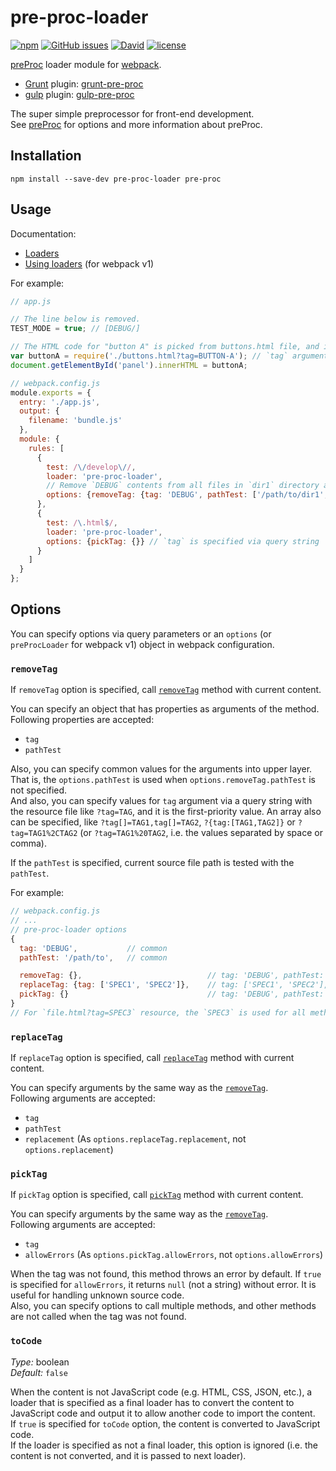 # pre-proc-loader

[![npm](https://img.shields.io/npm/v/pre-proc-loader.svg)](https://www.npmjs.com/package/pre-proc-loader) [![GitHub issues](https://img.shields.io/github/issues/anseki/pre-proc-loader.svg)](https://github.com/anseki/pre-proc-loader/issues) [![David](https://img.shields.io/david/anseki/pre-proc-loader.svg)](package.json) [![license](https://img.shields.io/badge/license-MIT-blue.svg)](LICENSE)

[preProc](https://github.com/anseki/pre-proc) loader module for [webpack](https://webpack.js.org/).

* [Grunt](http://gruntjs.com/) plugin: [grunt-pre-proc](https://github.com/anseki/grunt-pre-proc)
* [gulp](http://gulpjs.com/) plugin: [gulp-pre-proc](https://github.com/anseki/gulp-pre-proc)

The super simple preprocessor for front-end development.  
See [preProc](https://github.com/anseki/pre-proc) for options and more information about preProc.

## Installation

```
npm install --save-dev pre-proc-loader pre-proc
```

## Usage

Documentation:

- [Loaders](https://webpack.js.org/concepts/loaders/)
- [Using loaders](http://webpack.github.io/docs/using-loaders.html) (for webpack v1)

For example:

```js
// app.js

// The line below is removed.
TEST_MODE = true; // [DEBUG/]

// The HTML code for "button A" is picked from buttons.html file, and it inserted to "panel".
var buttonA = require('./buttons.html?tag=BUTTON-A'); // `tag` argument for pickTag method.
document.getElementById('panel').innerHTML = buttonA;
```

```js
// webpack.config.js
module.exports = {
  entry: './app.js',
  output: {
    filename: 'bundle.js'
  },
  module: {
    rules: [
      {
        test: /\/develop\//,
        loader: 'pre-proc-loader',
        // Remove `DEBUG` contents from all files in `dir1` directory and all JS files.
        options: {removeTag: {tag: 'DEBUG', pathTest: ['/path/to/dir1', /\.js$/]}}
      },
      {
        test: /\.html$/,
        loader: 'pre-proc-loader',
        options: {pickTag: {}} // `tag` is specified via query string
      }
    ]
  }
};
```

## Options

You can specify options via query parameters or an `options` (or `preProcLoader` for webpack v1) object in webpack configuration.

### `removeTag`

If `removeTag` option is specified, call [`removeTag`](https://github.com/anseki/pre-proc#removetag) method with current content.

You can specify an object that has properties as arguments of the method.  
Following properties are accepted:

- `tag`
- `pathTest`

Also, you can specify common values for the arguments into upper layer. That is, the `options.pathTest` is used when `options.removeTag.pathTest` is not specified.  
And also, you can specify values for `tag` argument via a query string with the resource file like `?tag=TAG`, and it is the first-priority value. An array also can be specified, like `?tag[]=TAG1,tag[]=TAG2`, `?{tag:[TAG1,TAG2]}` or `?tag=TAG1%2CTAG2` (or `?tag=TAG1%20TAG2`, i.e. the values separated by space or comma).

If the `pathTest` is specified, current source file path is tested with the `pathTest`.

For example:

```js
// webpack.config.js
// ...
// pre-proc-loader options
{
  tag: 'DEBUG',           // common
  pathTest: '/path/to',   // common

  removeTag: {},                            // tag: 'DEBUG', pathTest: '/path/to'
  replaceTag: {tag: ['SPEC1', 'SPEC2']},    // tag: ['SPEC1', 'SPEC2'], pathTest: '/path/to'
  pickTag: {}                               // tag: 'DEBUG', pathTest: '/path/to'
}
// For `file.html?tag=SPEC3` resource, the `SPEC3` is used for all method.
```

### `replaceTag`

If `replaceTag` option is specified, call [`replaceTag`](https://github.com/anseki/pre-proc#replacetag) method with current content.

You can specify arguments by the same way as the [`removeTag`](#removetag).  
Following arguments are accepted:

- `tag`
- `pathTest`
- `replacement` (As `options.replaceTag.replacement`, not `options.replacement`)

### `pickTag`

If `pickTag` option is specified, call [`pickTag`](https://github.com/anseki/pre-proc#picktag) method with current content.

You can specify arguments by the same way as the [`removeTag`](#removetag).  
Following arguments are accepted:

- `tag`
- `allowErrors` (As `options.pickTag.allowErrors`, not `options.allowErrors`)

When the tag was not found, this method throws an error by default. If `true` is specified for `allowErrors`, it returns `null` (not a string) without error. It is useful for handling unknown source code.  
Also, you can specify options to call multiple methods, and other methods are not called when the tag was not found.

### `toCode`

*Type:* boolean  
*Default:* `false`

When the content is not JavaScript code (e.g. HTML, CSS, JSON, etc.), a loader that is specified as a final loader has to convert the content to JavaScript code and output it to allow another code to import the content.  
If `true` is specified for `toCode` option, the content is converted to JavaScript code.  
If the loader is specified as not a final loader, this option is ignored (i.e. the content is not converted, and it is passed to next loader).
